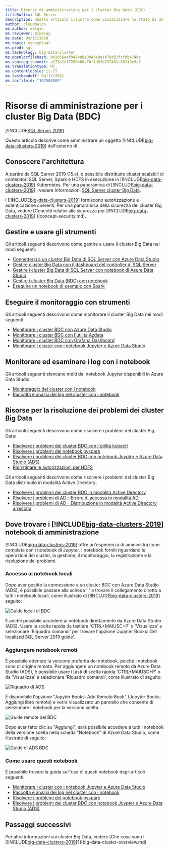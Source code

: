 ```yaml
---
title: Risorse di amministrazione per i cluster Big Data (BDC)
titleSuffix: SQL Server
description: Questo articolo illustra come visualizzare lo stato di un cluster Big Data usando Azure Data Studio, i notebook e i comandi di Azure Data CLI (azdata).
author: cloudmelon
ms.author: melqin
ms.reviewer: mikeray
ms.date: 04/15/2020
ms.topic: conceptual
ms.prod: sql
ms.technology: big-data-cluster
ms.openlocfilehash: b41666e4f0474d0e0843e8a1b78d83fcfab474be
ms.sourcegitcommit: a177a1e17200400a70f1d61b737481c83249e9a3
ms.translationtype: MT
ms.contentlocale: it-IT
ms.lasthandoff: 04/17/2021
ms.locfileid: "107584009"
---
```

# <a name="administration-resources-for-big-data-clusters-bdc"></a>Risorse di amministrazione per i cluster Big Data (BDC)

[!INCLUDE[SQL Server 2019](../includes/applies-to-version/sqlserver2019.md)]

Questo articolo descrive come amministrare un oggetto [!INCLUDE[big-data-clusters-2019](../includes/ssbigdataclusters-ss-nover.md)] dall'esterno di .

## <a name="know-your-architecture"></a>Conoscere l'architettura

A partire da SQL Server 2019 (15.x), è possibile distribuire cluster scalabili di contenitori SQL Server, Spark e HDFS in esecuzione in [!INCLUDE[big-data-clusters-2019](../includes/ssbigdataclusters-ss-nover.md)] Kubernetes. Per una panoramica di [!INCLUDE[big-data-clusters-2019](../includes/ssbigdataclusters-ss-nover.md)] , vedere Informazioni [SQL Server cluster Big Data](big-data-cluster-overview.md).

I [!INCLUDE[big-data-clusters-2019](../includes/ssbigdataclusters-ss-nover.md)] forniscono autorizzazione e autenticazione coerenti. Per una panoramica della sicurezza dei cluster Big Data, vedere [Concetti relativi alla sicurezza per [!INCLUDE[big-data-clusters-2019](../includes/ssbigdataclusters-ss-nover.md)] ](concept-security.md).

## <a name="manage-and-operate-with-tools"></a>Gestire e usare gli strumenti

Gli articoli seguenti descrivono come gestire e usare il cluster Big Data nei modi seguenti: 

- [Connettersi a un cluster Big Data di SQL Server con Azure Data Studio](connect-to-big-data-cluster.md)
- [Gestire cluster Big Data con il dashboard del controller di SQL Server](manage-with-controller-dashboard.md)
- [Gestire i cluster Big Data di SQL Server con notebook di Azure Data Studio](notebooks-manage-bdc.md)
- [Gestire i cluster Big Data (BDC) con notebook](cluster-manage-notebooks.md)
- [Eseguire un notebook di esempio con Spark](notebooks-tutorial-spark.md)

## <a name="monitor-with-tools"></a>Eseguire il monitoraggio con strumenti

Gli articoli seguenti descrivono come monitorare il cluster Big Data nei modi seguenti: 

- [Monitorare i cluster BDC con Azure Data Studio](cluster-monitor-ads.md)
- [Monitorare i cluster BDC con l'utilità Azdata](cluster-monitor-cmdlet.md)
- [Monitorare i cluster BDC con Grafana Dashboard](cluster-monitor-grafana.md)
- [Monitorare i cluster con i notebook Jupyter e Azure Data Studio](cluster-monitor-notebooks.md)

## <a name="monitor-and-inspect-logs-with-notebooks"></a>Monitorare ed esaminare i log con i notebook

Gli articoli seguenti elencano molti dei notebook Jupyter disponibili in Azure Data Studio.

- [Monitoraggio del cluster con i notebook](cluster-monitor-notebooks.md)
- [Raccolta e analisi dei log nel cluster con i notebook](cluster-logging-notebooks.md)

## <a name="big-data-clusters-troubleshooting-resources"></a>Risorse per la risoluzione dei problemi dei cluster Big Data

Gli articoli seguenti descrivono come risolvere i problemi del cluster Big Data:

- [Risolvere i problemi dei cluster BDC con l'utilità kubectl](cluster-troubleshooting-commands.md) 
- [Risolvere i problemi del notebook pyspark](troubleshoot-pyspark-notebook.md)
- [Risolvere i problemi dei cluster BDC con notebook Juypter e Azure Data Studio (ADS)](cluster-troubleshooter-notebooks.md)
- [Ripristinare le autorizzazioni per HDFS](troubleshoot-hdfs-restore-admin.md)

Gli articoli seguenti descrivono come risolvere i problemi del cluster Big Data distribuito in modalità Active Directory:
- [Risolvere i problemi dei cluster BDC in modalità Active Directory](troubleshoot-active-directory.md) 
- [Risolvere i problemi di AD - Errore di accesso in modalità AD](troubleshoot-ad-login-failed-untrusted-domain.md)
- [Risolvere i problemi di AD - Distribuzione in modalità Active Directory arrestata](troubleshoot-ad-reverse-lookup-zone.md)


## <a name="where-to-find-big-data-clusters-2019-administration-notebooks"></a>Dove trovare i [!INCLUDE[big-data-clusters-2019](../includes/ssbigdataclusters-ss-nover.md)] notebook di amministrazione 

[!INCLUDE[big-data-clusters-2019](../includes/ssbigdataclusters-ss-nover.md)] offre un'esperienza di amministrazione completa con i notebook di Jupyter. I notebook forniti riguardano le operazioni del cluster, la gestione, il monitoraggio, la registrazione e la risoluzione dei problemi. 


### <a name="access-to-local-notebooks"></a>Accesso ai notebook locali 

Dopo aver gestito la connessione a un cluster BDC con Azure Data Studio (ADS), è possibile passare alla scheda ' ' e trovare il collegamento diretto a tutti i notebook locali, come illustrato di [!INCLUDE[big-data-clusters-2019](../includes/ssbigdataclusters-ss-nover.md)] seguito: 

![Guide locali di BDC](media/view-cluster-status/bdc-local-guides.png)

È anche possibile accedere ai notebook direttamente da Azure Data Studio (ADS). Usare la scelta rapida da tastiera 'CTRL+MAIUSC+P' o 'Visualizza' e selezionare 'Riquadro comandi' per trovare l'opzione 'Jupyter Books: Get localized SQL Server 2019 guide'. 


### <a name="add-remote-notebooks"></a>Aggiungere notebook remoti

È possibile ottenere la versione preferita dei notebook, poiché i notebook sono di origine remota. Per aggiungere un notebook remoto da Azure Data Studio (ADS), è possibile usare i tasti di scelta rapida 'CTRL+MAIUSC+P' o da 'Visualizza' e selezionare 'Riquadro comandi', come illustrato di seguito:

![Riquadro di ADS](media/view-cluster-status/bdc-ads-palette.png)

È disponibile l'opzione "Jupyter Books: Add Remote Book" (Jupyter Books: Aggiungi libro remoto) e verrà visualizzato un pannello che consente di selezionare i notebook per la versione scelta.

![Guide remote del BDC](media/view-cluster-status/bdc-remote-guides.png)

Dopo aver fatto clic su "Aggiungi", sarà possibile accedere a tutti i notebook della versione scelta nella scheda "Notebook" di Azure Data Studio, come illustrato di seguito: 

![Guide di ADS BDC](media/view-cluster-status/bdc-ads-guides.png)


### <a name="how-to-use-these-notebooks"></a>Come usare questi notebook 

È possibile trovare la guida sull'uso di questi notebook dagli articoli seguenti:

- [Monitorare i cluster con i notebook Jupyter e Azure Data Studio](cluster-monitor-notebooks.md)
- [Raccolta e analisi dei log nel cluster con i notebook](cluster-logging-notebooks.md)
- [Risolvere i problemi del notebook pyspark](troubleshoot-pyspark-notebook.md)
- [Risolvere i problemi dei cluster BDC con notebook Juypter e Azure Data Studio (ADS)](cluster-troubleshooter-notebooks.md)

## <a name="next-steps"></a>Passaggi successivi

Per altre informazioni sui cluster Big Data, vedere [Che cosa sono i [!INCLUDE[big-data-clusters-2019](../includes/ssbigdataclusters-ss-nover.md)]?](big-data-cluster-overview.md)